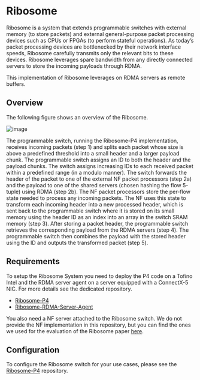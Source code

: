 # Ribosome
Ribosome is a system that extends programmable switches with external memory (to store packets) and external general-purpose packet processing devices such as CPUs or FPGAs (to perform stateful operations). As today’s packet processing devices are bottlenecked by their network interface speeds, Ribosome carefully transmits only the relevant bits to these devices. Ribosome leverages spare bandwidth from any directly connected servers to store the incoming payloads through RDMA.

This implementation of Ribosome leverages on RDMA servers as remote buffers.

## Overview
The following figure shows an overview of the Ribosome.

![image](https://user-images.githubusercontent.com/26346836/193598837-ac7d7176-8410-4445-b94f-ec77a2a8ca91.png)

The programmable switch, running the Ribosome-P4 implementation, receives incoming packets (step 1) and splits each packet whose size is above a predefined threshold into a small header and a larger payload chunk. The programmable switch assigns an ID to both the header and the payload chunks. The switch assigns increasing IDs to each received packet within a predefined range (in a modulo manner). The switch forwards the header of the packet to one of the external NF packet processors (step 2a) and the payload to one of the shared servers (chosen hashing the flow 5-tuple) using RDMA (step 2b). The NF packet processors store the per-flow state needed to process any incoming packets. The NF uses this state to transform each incoming header into a new processed header, which is sent back to the programmable switch where it is stored on its small memory using the header ID as an index into an array in the switch SRAM memory (step 3). After storing a packet header, the programmable switch retrieves the corresponding payload from the RDMA servers (step 4). The programmable switch then combines the payload with the stored header using the ID and outputs the transformed packet (step 5).

## Requirements
To setup the Ribosome System you need to deploy the P4 code on a Tofino Intel and the RDMA server agent on a server equipped with a ConnectX-5 NIC.
For more details see the dedicated repository.
* [Ribosome-P4](https://github.com/Ribosome-Packet-Processor/Ribosome-P4)
* [Ribosome-RDMA-Server-Agent](https://github.com/Ribosome-Packet-Processor/Ribosome-RDMA-Server-Agent)

You also need a NF server attached to the Ribosome switch.
We do not provide the NF implementation in this repository, but you can find the ones we used for the evaluation of the Ribosome paper [here](https://github.com/Ribosome-Packet-Processor/Ribosome-experiments).

## Configuration

To configure the Ribosome switch for your use cases, please see the [Ribosome-P4](https://github.com/Ribosome-Packet-Processor/Ribosome-P4) repository.
 

